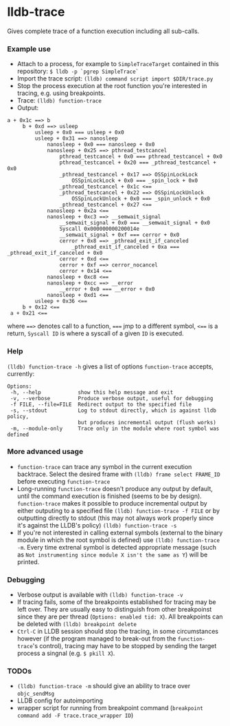 lldb-trace
==========

Gives complete trace of a function execution including all sub-calls.

### Example use
* Attach to a process, for example to `SimpleTraceTarget` contained in this repository: ```$ lldb -p `pgrep SimpleTrace` ```
* Import the trace script: ```(lldb) command script import $DIR/trace.py```
* Stop the process execution at the root function you're interested in tracing, e.g. using breakpoints.
* Trace: ```(lldb) function-trace```
* Output: 
```
a + 0x1c ==> b
     b + 0xd ==> usleep
         usleep + 0x0 === usleep + 0x0
         usleep + 0x31 ==> nanosleep
             nanosleep + 0x0 === nanosleep + 0x0
             nanosleep + 0x25 ==> pthread_testcancel
                 pthread_testcancel + 0x0 === pthread_testcancel + 0x0
                 pthread_testcancel + 0x20 === _pthread_testcancel + 0x0
                 _pthread_testcancel + 0x17 ==> OSSpinLockLock
                     OSSpinLockLock + 0x0 === _spin_lock + 0x0
                 _pthread_testcancel + 0x1c <==
                 _pthread_testcancel + 0x22 ==> OSSpinLockUnlock
                     OSSpinLockUnlock + 0x0 === _spin_unlock + 0x0
                 _pthread_testcancel + 0x27 <==
             nanosleep + 0x2a <==
             nanosleep + 0xc3 ==> __semwait_signal
                 __semwait_signal + 0x0 === __semwait_signal + 0x0
                 Syscall 0x000000000200014e
                 __semwait_signal + 0xf === cerror + 0x0
                 cerror + 0x8 ==> _pthread_exit_if_canceled
                     _pthread_exit_if_canceled + 0xa === _pthread_exit_if_canceled + 0x0
                 cerror + 0xd <==
                 cerror + 0xf ==> cerror_nocancel
                 cerror + 0x14 <==
             nanosleep + 0xc8 <==
             nanosleep + 0xcc ==> __error
                 __error + 0x0 === __error + 0x0
             nanosleep + 0xd1 <==
         usleep + 0x36 <==
     b + 0x12 <==
 a + 0x21 <==
 ```
 where `==>` denotes call to a function, `===` jmp to a different symbol, `<==` is a return, `Syscall ID` is where a syscall of a given `ID` is executed.
 
### Help
 `(lldb) function-trace -h` gives a list of options `function-trace` accepts, currently:
 ```
Options:
  -h, --help            show this help message and exit
  -v, --verbose         Produce verbose output, useful for debugging
  -f FILE, --file=FILE  Redirect output to the specified file
  -s, --stdout          Log to stdout directly, which is against lldb policy,
                        but produces incremental output (flush works)
  -m, --module-only     Trace only in the module where root symbol was defined
  ```
 
### More advanced usage
 * `function-trace` can trace any symbol in the current execution backtrace. Select the desired frame with `(lldb) frame select FRAME_ID` before executing `function-trace`
 * Long-running `function-trace` doesn't produce any output by default, until the command execution is finished (seems to be by design). `function-trace` makes it possible to produce incremental output by either outputing to a specified file `(lldb) function-trace -f FILE` or by outputting directly to stdout (this may not always work properly since it's against the LLDB's policy) `(lldb) function-trace -s`
 * If you're not interested in calling external symbols (external to the binary module in which the root symbol is defined) use `(lldb) function-trace -m`. Every time extrenal symbol is detected appropriate message (such as `Not instrumenting since module X isn't the same as Y`) will be printed.
 
### Debugging
* Verbose output is available with `(lldb) function-trace -v`
* If tracing fails, some of the breakpoints established for tracing may be left over. They are usually easy to distinguish from other breakpoinst since they are per thread (`Options: enabled tid: X`). All breakpoints can be deleted with `(lldb) breakpoint delete`
* `Ctrl-C` in LLDB session should stop the tracing, in some circumstances however (if the program managed to break-out from the `function-trace`'s control), tracing may have to be stopped by sending the target process a singnal (e.g. `$ pkill X`).

### TODOs
* `(lldb) function-trace -m` should give an ability to trace over `objc_sendMsg`
* LLDB config for autoimporting
* wrapper script for running from breakpoint command (`breakpoint command add -F trace.trace_wrapper ID`)
 
